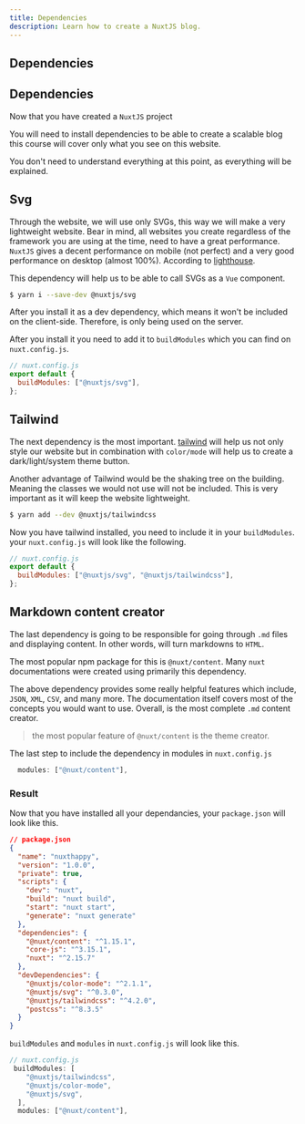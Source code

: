 ```yaml
---
title: Dependencies
description: Learn how to create a NuxtJS blog.
---
```


## Dependencies
## Dependencies

Now that you have created a `NuxtJS` project

You will need to install dependencies to be able to create a scalable blog
this course will cover only what you see on this website.

You don't need to understand everything at this point, as everything will be explained.

## Svg

Through the website, we will use only SVGs, this way we will make a very lightweight website. Bear in mind, all websites you create regardless of the framework you are using at the time, need to have a great performance. `NuxtJS` gives a decent performance on mobile (not perfect) and a very good performance on desktop (almost 100%). According to [lighthouse](https://web.dev/measure/?gclid=CjwKCAiA78aNBhAlEiwA7B76p7bP37cI5FzD4gEUAwGZTBokjfOd8Rxt6pio38lI9lex9iBz9V9PMRoCYqgQAvD_BwE).

This dependency will help us to be able to call SVGs as a `Vue` component.

```bash
$ yarn i --save-dev @nuxtjs/svg
```

After you install it as a dev dependency, which means it won't be included on the client-side. Therefore, is only being used on the server.

After you install it you need to add it to `buildModules` which you can find on `nuxt.config.js`.

```javascript
// nuxt.config.js
export default {
  buildModules: ["@nuxtjs/svg"],
};
```

## Tailwind

The next dependency is the most important. [tailwind](https://tailwindcss.com/docs/) will help us not only style our website but in combination with `color/mode` will help us to create a dark/light/system theme button.

Another advantage of Tailwind would be the shaking tree on the building. Meaning the classes we would not use will not be included. This is very important as it will keep the website lightweight.

```bash
$ yarn add --dev @nuxtjs/tailwindcss
```

Now you have tailwind installed, you need to include it in your `buildModules`. your `nuxt.config.js` will look like the following.

```javascript
// nuxt.config.js
export default {
  buildModules: ["@nuxtjs/svg", "@nuxtjs/tailwindcss"],
};
```

## Markdown content creator

The last dependency is going to be responsible for going through `.md` files and displaying content. In other words, will turn markdowns to `HTML`.

The most popular npm package for this is `@nuxt/content`. Many `nuxt` documentations were created using primarily this dependency.

The above dependency provides some really helpful features which include, `JSON`, `XML`, `CSV`, and many more. The documentation itself covers most of the concepts you would want to use. Overall, is the most complete `.md` content creator.

> the most popular feature of `@nuxt/content` is the theme creator.

The last step to include the dependency in modules in `nuxt.config.js`

```javascript
  modules: ["@nuxt/content"],
```

### Result

Now that you have installed all your dependancies, your `package.json` will look like this.

```json
// package.json
{
  "name": "nuxthappy",
  "version": "1.0.0",
  "private": true,
  "scripts": {
    "dev": "nuxt",
    "build": "nuxt build",
    "start": "nuxt start",
    "generate": "nuxt generate"
  },
  "dependencies": {
    "@nuxt/content": "^1.15.1",
    "core-js": "^3.15.1",
    "nuxt": "^2.15.7"
  },
  "devDependencies": {
    "@nuxtjs/color-mode": "^2.1.1",
    "@nuxtjs/svg": "^0.3.0",
    "@nuxtjs/tailwindcss": "^4.2.0",
    "postcss": "^8.3.5"
  }
}
```

`buildModules` and `modules` in `nuxt.config.js` will look like this.

```javascript
// nuxt.config.js
 buildModules: [
    "@nuxtjs/tailwindcss",
    "@nuxtjs/color-mode",
    "@nuxtjs/svg",
  ],
  modules: ["@nuxt/content"],
```
